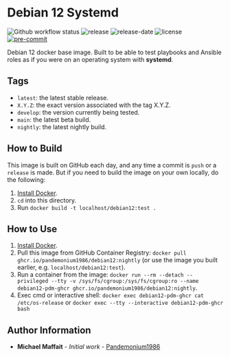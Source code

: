 # Debian 12 Systemd

![Github workflow status](https://github.com/Pandemonium1986/docker-debian12/workflows/docker/badge.svg)
![release](https://img.shields.io/github/release/Pandemonium1986/docker-debian12)
![release-date](https://img.shields.io/github/release-date/Pandemonium1986/docker-debian12)
![license](https://img.shields.io/github/license/Pandemonium1986/docker-debian12)
[![pre-commit](https://img.shields.io/badge/pre--commit-enabled-brightgreen?logo=pre-commit&logoColor=white)](https://github.com/pre-commit/pre-commit)

Debian 12 docker base image. Built to be able to test playbooks and Ansible roles as if you were on an operating system with **systemd**.

## Tags

- `latest`: the latest stable release.
- `X.Y.Z`: the exact version associated with the tag X.Y.Z.
- `develop`: the version currently being tested.
- `main`: the latest beta build.
- `nightly`: the latest nightly build.

## How to Build

This image is built on GitHub each day, and any time a commit is `push` or a `release` is made. But if you need to build the image on your own locally, do the following:

1. [Install Docker](https://docs.docker.com/engine/installation/).
2. `cd` into this directory.
3. Run `docker build -t localhost/debian12:test .`

## How to Use

1. [Install Docker](https://docs.docker.com/engine/installation/).
2. Pull this image from GitHub Container Registry: `docker pull ghcr.io/pandemonium1986/debian12:nightly` (or use the image you built earlier, e.g. `localhost/debian12:test`).
3. Run a container from the image: `docker run --rm --detach --privileged --tty -v /sys/fs/cgroup:/sys/fs/cgroup:ro --name debian12-pdm-ghcr ghcr.io/pandemonium1986/debian12:nightly`.
4. Exec cmd or interactive shell: `docker exec debian12-pdm-ghcr cat /etc/os-release` or `docker exec --tty --interactive debian12-pdm-ghcr bash`

## Author Information

- **Michael Maffait** - _Initial work_ - [Pandemonium1986](https://github.com/Pandemonium1986)
